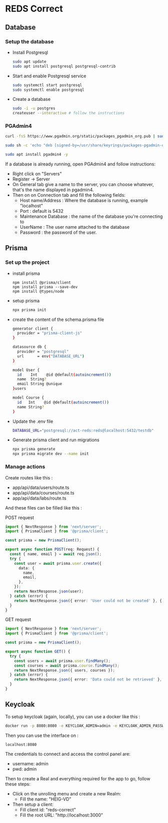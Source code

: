 # REDS Correct



## Database

### Setup the database 

- Install Postgresql
  ```bash
  sudo apt update
  sudo apt install postgresql postgresql-contrib
  ```

- Start and enable Postgresql service
  ```bash
  sudo systemctl start postgresql
  sudo systemctl enable postgresql
  ```

- Create a database
  ```bash
  sudo -i -u postgres
  createuser --interactive # follow the instructions
  ```



### PGAdmin4

```bash
curl -fsS https://www.pgadmin.org/static/packages_pgadmin_org.pub | sudo gpg --dearmor -o /usr/share/keyrings/packages-pgadmin-org.gpg

sudo sh -c 'echo "deb [signed-by=/usr/share/keyrings/packages-pgadmin-org.gpg] https://ftp.postgresql.org/pub/pgadmin/pgadmin4/apt/$(lsb_release -cs) pgadmin4 main" > /etc/apt/sources.list.d/pgadmin4.list && apt update'

sudo apt install pgadmin4 -y
```

If a database is already running, open PGAdmin4 and follow instructions: 

- Right click on "Servers"
- Register -> Server
- On General tab give a name to the server, you can choose whatever, that's the name displayed in pgadmin4.
- Then on on Connection tab and fill the following fields: 
  - Host name/Address : Where the database is running, example "localhost"
  - Port : default is 5432
  - Maintenance Database : the name of the database you're connecting to
  - UserName : The user name attached to the database
  - Password : the password of the user.



## Prisma

### Set up the project

- install prisma

  ```bas
  npm install @prisma/client
  npm install prisma --save-dev
  npm install @types/node
  ```

- setup prisma
  ```bash
  npx prisma init
  ```

- create the content of the schema.prisma file
  ```bash
  generator client {
    provider = "prisma-client-js"
  }
  
  datasource db {
    provider = "postgresql"
    url      = env("DATABASE_URL")
  }
  
  model User {
    id    Int    @id @default(autoincrement())
    name  String?
    email String @unique
  }users
  
  model Course {
    id   Int    @id @default(autoincrement())
    name String?
  }
  ```



- Update the .env file
  ```bash
  DATABASE_URL="postgresql://act-reds:reds@localhost:5432/testdb"
  ```

- Generate prisma client and run migrations
  ```bash
  npx prisma generate
  npx prisma migrate dev --name init
  ```

  

### Manage actions

Create routes like this :

- app/api/data/users/route.ts
- app/api/data/courses/route.ts
- app/api/data/labs/route.ts

And these files can be filled like this : 

POST request

```typescript
import { NextResponse } from 'next/server';
import { PrismaClient } from '@prisma/client';

const prisma = new PrismaClient();

export async function POST(req: Request) {
  const { name, email } = await req.json();
  try {
    const user = await prisma.user.create({
      data: {
        name,
        email,
      },
    });
    return NextResponse.json(user);
  } catch (error) {
    return NextResponse.json({ error: 'User could not be created' }, { status: 500 });
  }
}
```



GET request

```typescript
import { NextResponse } from 'next/server';
import { PrismaClient } from '@prisma/client';

const prisma = new PrismaClient();

export async function GET() {
  try {
    const users = await prisma.user.findMany();
    const courses = await prisma.course.findMany();
    return NextResponse.json({ users, courses });
  } catch (error) {
    return NextResponse.json({ error: 'Data could not be retrieved' }, { status: 500 });
  }
}
```



## Keycloak

To setup keycloak (again, locally), you can use a docker like this :
```bash
docker run -p 8080:8080 -e KEYCLOAK_ADMIN=admin -e KEYCLOAK_ADMIN_PASSWORD=admin quay.io/keycloak/keycloak:25.0.4 start-dev
```

Then you can use the interface on :

```bash
localhost:8080
```

The credentials to connect and access the control panel are: 

- username: admin
- pwd: admin

Then to create a Real and everything required for the app to go, follow these steps: 

- Click on the unrolling menu and create a new Realm: 
  - Fill the name: "HEIG-VD"
- Then setup a client: 
  - Fill client id: "reds-correct"
  - Fill the root URL: "http://localhost:3000"







